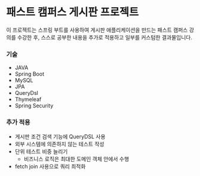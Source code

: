# 패스트 캠퍼스 게시판 프로젝트

이 프로젝트는 스프링 부트를 사용하여 게시판 애플리케이션을 만드는 패스트 캠퍼스 강의를 수강한 후, 스스로 공부한 내용을 추가로 적용하고 일부를 커스텀한 결과물입니다.

### 기술
- JAVA
- Spring Boot
- MySQL
- JPA
- QueryDsl
- Thymeleaf
- Spring Security

### 추가 적용
- 게시판 조건 검색 기능에 QueryDSL 사용
- 외부 시스템에 의존하지 않는 테스트 작성
- 단위 테스트 비중 늘리기
  - 비즈니스 로직은 최대한 도메인 객체 안에서 수행
- fetch join 사용으로 쿼리 최적화
